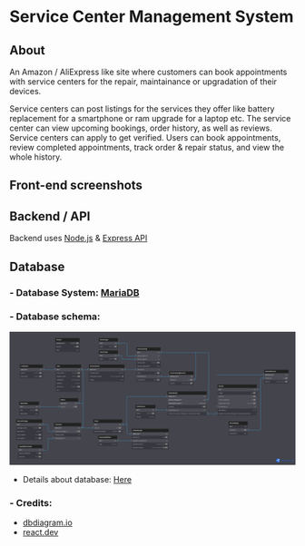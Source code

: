 # Service Center Management System

## About
An Amazon / AliExpress like site where customers can book appointments with service centers for the repair, maintainance or upgradation of their devices.

Service centers can post listings for the services they offer like battery replacement for a smartphone or ram upgrade for a laptop etc. The service center can view upcoming bookings, order history, as well as reviews. Service centers can apply to get verified.
Users can book appointments, review completed appointments, track order & repair status, and view the whole history.

## Front-end screenshots

## Backend / API
Backend uses [Node.js](https://nodejs.org) & [Express API](https://expressjs.org)

## Database
### - Database System: [MariaDB](https://mariadb.org)

### - Database schema:
![Schema](db/Database_schema.png)

- Details about database: [Here](https://dbdocs.io/m.taha6f/Tech911)

### - Credits:
- [dbdiagram.io](https://dbdiagram.io)
- [react.dev](https://react.dev)
